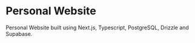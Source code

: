# Personal Website

Personal Website built using Next.js, Typescript, PostgreSQL, Drizzle and Supabase.
